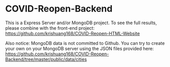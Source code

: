 # COVID-Reopen-Backend

This is a Express Server and/or MongoDB project. To see the full results, please combine with the front-end project:
https://github.com/krishuang168/COVID-Reopen-HTML-Website

Also notice: MongoDB data is not committed to Github. You can try to create your own on your MongoDB server using the JSON files provided here: https://github.com/krishuang168/COVID-Reopen-Backend/tree/master/public/data/cities
